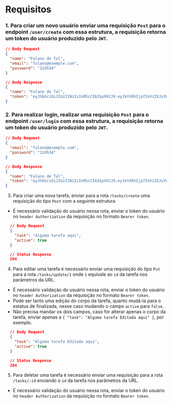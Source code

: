 # Requisitos


### 1. Para criar um novo usuário enviar uma requisição `Post` para o endpoint `/user/create` com essa estrutura, a requisição retorna um token do usuário produzido pelo `JWT`.

```JSON
// Body Request
{
  "name": "Fulano de Tal",
  "email": "fulano@exemple.com",
  "password": "12dh34"
}
```
```JSON
// Body Response
{
  "name": "Fulano de Tal",
  "token": "eyJhbGciOiJIUzI1NiIsInR5cCI6IkpXVCJ9.eyJkYXRhIjp7InVzZXJuYW1lIjoiQWRtaW4iLCJlbWFpbCI6ImFkbWluQGFkbWluLmNvbSIsInJvbGUiOiJhZG1pbiJ9LCJpYXQiOjE2NjA4NDU4OTl9.9B1sDV-UW7wW8x9t9c23en1sahU1BNmGU4y5HBPq-dQ"
}
```

### 2. Para realizar login, realizar uma requisição `Post` para o endpoint `/user/login` com essa estrutura, a requisição retorna um token do usuário produzido pelo `JWT`.

```JSON
// Body Request
{
  "email": "fulano@exemple.com",
  "password": "12dh34"
}

```

```JSON
// Body Response
{
  "name": "Fulano de Tal",
  "token": "eyJhbGciOiJIUzI1NiIsInR5cCI6IkpXVCJ9.eyJkYXRhIjp7InVzZXJuYW1lIjoiQWRtaW4iLCJlbWFpbCI6ImFkbWluQGFkbWluLmNvbSIsInJvbGUiOiJhZG1pbiJ9LCJpYXQiOjE2NjA4NDU4OTl9.9B1sDV-UW7wW8x9t9c23en1sahU1BNmGU4y5HBPq-dQ"
}

```

3. Para criar uma nova tarefa, enviar para a rota `/tasks/create` uma requisição do tipo `Post` com a seguinte estrutura
  * É necessário validação do usuário nessa rota, enviar o token do usuário no `header Authorization` da requisição no formato `Bearer token`.

```JSON
  // Body Request
  {
    "task": "Alguma tarefa aqui",
    "active": true
  }
```

```json
  // Status Response
  204
```
4. Para editar uma tarefa é necessário enviar uma requisição do tipo `Put` para a rota `/tasks/update/1` onde `1` equivale ao `id` da tarefa nos parâmetros da URL.

  -  É necessário validação do usuário nessa rota, enviar o token do usuário no `header Authorization` da requisição no formato `Bearer token`.
  - Pode ser tanto uma edição do corpo da tarefa, quanto mudá-la para o estatus de finalizada, nesse caso mudando o campo `active` para `false`.
  - Não precisa mandar os dois campos, caso for alterar apenas o corpo da tarefa, enviar apenas a `{ "task": "Alguma tarefa Editada aqui" }`, por exemplo.

```JSON
  // Body Request
  {
    "task": "Alguma tarefa Editada aqui",
    "active": true
  }
```

```json
  // Status Response
  204
```
5. Para deletar uma tarefa é necessário enviar uma requisição para a rota `/tasks/:id` enviando o `id` da tarefa nos parâmetros da URL.

  -  É necessário validação do usuário nessa rota, enviar o token do usuário no `header Authorization` da requisição no formato `Bearer token`.
